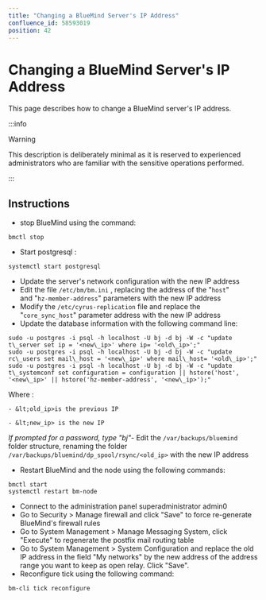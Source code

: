 ```yaml
---
title: "Changing a BlueMind Server's IP Address"
confluence_id: 58593019
position: 42
---
```

# Changing a BlueMind Server's IP Address


This page describes how to change a BlueMind server's IP address.


:::info

Warning

This description is deliberately minimal as it is reserved to experienced administrators who are familiar with the sensitive operations performed.

:::

## Instructions

- stop BlueMind using the command: 


```
bmctl stop
```


- Start postgresql :


```
systemctl start postgresql
```


- Update the server's network configuration with the new IP address
- Edit the file `/etc/bm/bm.ini` , replacing the address of the "`host`" and "`hz-member-address`" parameters with the new IP address
- Modify the `/etc/cyrus-replication` file and replace the "`core_sync_host`" parameter address with the new IP address
- Update the database information with the following command line:


```
sudo -u postgres -i psql -h localhost -U bj -d bj -W -c "update t\_server set ip = '<new\_ip>' where ip= '<old\_ip>';"
sudo -u postgres -i psql -h localhost -U bj -d bj -W -c "update rc\_users set mail\_host = '<new\_ip>' where mail\_host= '<old\_ip>';"
sudo -u postgres -i psql -h localhost -U bj -d bj -W -c "update t\_systemconf set configuration = configuration || hstore('host', '<new\_ip>' || hstore('hz-member-address', '<new\_ip>');"
```

Where :

    - &lt;old_ip>is the previous IP

    - &lt;new_ip> is the new IP

*If prompted for a password, type "bj"*- Edit the `/var/backups/bluemind` folder structure, renaming the folder `/var/backups/bluemind/dp_spool/rsync/<old_ip>` with the new IP address
- Restart BlueMind and the node using the following commands:


```
bmctl start
systemctl restart bm-node
```


- Connect to the administration panel superadministrator admin0
- Go to Security > Manage firewall and click "Save" to force re-generate BlueMind's firewall rules
- Go to System Management > Manage Messaging System, click "Execute" to regenerate the postfix mail routing table
- Go to System Management > System Configuration and replace the old IP address in the field "My networks" by the new address of the address range you want to keep as open relay. Click "Save". 
- Reconfigure tick using the following command:


```
bm-cli tick reconfigure
```


